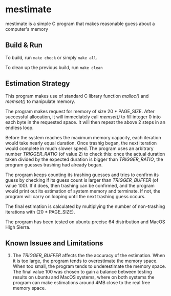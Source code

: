 # mestimate
mestimate is a simple C program that makes reasonable guess about a computer's memory

## Build & Run
To build, run `make check` or simply `make all`.

To clean up the previous build, run `make clean`

## Estimation Strategy
This program makes use of standard C library function _malloc()_ and _memset()_ to manipulate memory.

The program makes request for memory of size 20 * PAGE_SIZE. After successful allocation, it will immediately call _memset()_ to fill integer 0 into each byte in the requested space. It will then repeat the above 2 steps in an endless loop.

Before the system reaches the maximum memory capacity, each iteration would take nearly equal duration. Once trashig began, the next iteration would complete in much slower speed. The program uses an arbitrary number *TRIGGER_RATIO* (of value 2) to check this: once the actual duration taken divided by the expected duration is bigger than *TRIGGER_RATIO*, the program guesses trashing had already began.

The program keeps counting its trashing guesses and tries to confirm its guess by checking if its guess count is larger than *TRIGGER_BUFFER* (of value 100). If it does, then trashing can be confirmed, and the program would print out its estimation of system memory and terminate. If not, the program will carry on looping until the next trashing guess occurs.

The final estimation is calculated by multiplying the number of non-trashing iterations with (20 * PAGE_SIZE).

The program has been tested on ubuntu precise 64 distribution and MacOS High Sierra.

## Known Issues and Limitations
1. The *TRIGGER_BUFFER* affects the the accuracy of the estimation. When it is too large, the program tends to overestimate the memory space. When too small, the program tends to underestimate the memory space. The final value 100 was chosen to gain a balance between testing results on ubuntu and MacOS systems, where on both systems the program can make estimations around 4MB close to the real free memory space.